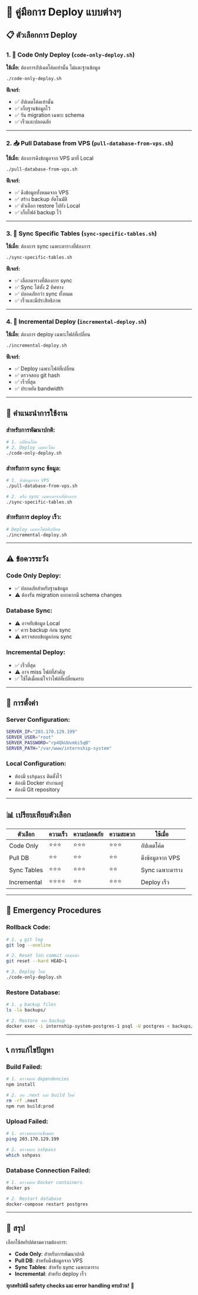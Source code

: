 # 🚀 คู่มือการ Deploy แบบต่างๆ

## 📋 **ตัวเลือกการ Deploy**

### 1. 🔄 **Code Only Deploy** (`code-only-deploy.sh`)
**ใช้เมื่อ:** ต้องการอัปเดตโค้ดเท่านั้น ไม่แตะฐานข้อมูล

```bash
./code-only-deploy.sh
```

**ฟีเจอร์:**
- ✅ อัปเดตโค้ดเท่านั้น
- ✅ เก็บฐานข้อมูลไว้
- ✅ รัน migration เฉพาะ schema
- ✅ เร็วและปลอดภัย

---

### 2. 📥 **Pull Database from VPS** (`pull-database-from-vps.sh`)
**ใช้เมื่อ:** ต้องการดึงข้อมูลจาก VPS มาที่ Local

```bash
./pull-database-from-vps.sh
```

**ฟีเจอร์:**
- ✅ ดึงข้อมูลทั้งหมดจาก VPS
- ✅ สร้าง backup อัตโนมัติ
- ✅ ตัวเลือก restore ไปยัง Local
- ✅ เก็บไฟล์ backup ไว้

---

### 3. 🔄 **Sync Specific Tables** (`sync-specific-tables.sh`)
**ใช้เมื่อ:** ต้องการ sync เฉพาะตารางที่ต้องการ

```bash
./sync-specific-tables.sh
```

**ฟีเจอร์:**
- ✅ เลือกตารางที่ต้องการ sync
- ✅ Sync ได้ทั้ง 2 ทิศทาง
- ✅ ปลอดภัยกว่า sync ทั้งหมด
- ✅ เร็วและมีประสิทธิภาพ

---

### 4. 🔄 **Incremental Deploy** (`incremental-deploy.sh`)
**ใช้เมื่อ:** ต้องการ deploy เฉพาะไฟล์ที่เปลี่ยน

```bash
./incremental-deploy.sh
```

**ฟีเจอร์:**
- ✅ Deploy เฉพาะไฟล์ที่เปลี่ยน
- ✅ ตรวจสอบ git hash
- ✅ เร็วที่สุด
- ✅ ประหยัด bandwidth

---

## 🎯 **คำแนะนำการใช้งาน**

### **สำหรับการพัฒนาปกติ:**
```bash
# 1. เปลี่ยนโค้ด
# 2. Deploy เฉพาะโค้ด
./code-only-deploy.sh
```

### **สำหรับการ sync ข้อมูล:**
```bash
# 1. ดึงข้อมูลจาก VPS
./pull-database-from-vps.sh

# 2. หรือ sync เฉพาะตารางที่ต้องการ
./sync-specific-tables.sh
```

### **สำหรับการ deploy เร็ว:**
```bash
# Deploy เฉพาะไฟล์ที่เปลี่ยน
./incremental-deploy.sh
```

---

## ⚠️ **ข้อควรระวัง**

### **Code Only Deploy:**
- ✅ ปลอดภัยสำหรับฐานข้อมูล
- ⚠️ ต้องรัน migration แยกหากมี schema changes

### **Database Sync:**
- ⚠️ อาจทับข้อมูล Local
- ✅ ควร backup ก่อน sync
- ⚠️ ตรวจสอบข้อมูลก่อน sync

### **Incremental Deploy:**
- ✅ เร็วที่สุด
- ⚠️ อาจ miss ไฟล์ที่สำคัญ
- ✅ ใช้ได้เมื่อแน่ใจว่าไฟล์ที่เปลี่ยนครบ

---

## 🔧 **การตั้งค่า**

### **Server Configuration:**
```bash
SERVER_IP="203.170.129.199"
SERVER_USER="root"
SERVER_PASSWORD="rp4QkUUvmbi5qB"
SERVER_PATH="/var/www/internship-system"
```

### **Local Configuration:**
- ต้องมี `sshpass` ติดตั้งไว้
- ต้องมี Docker ทำงานอยู่
- ต้องมี Git repository

---

## 📊 **เปรียบเทียบตัวเลือก**

| ตัวเลือก | ความเร็ว | ความปลอดภัย | ความสะดวก | ใช้เมื่อ |
|---------|---------|------------|----------|---------|
| Code Only | ⭐⭐⭐ | ⭐⭐⭐ | ⭐⭐⭐ | อัปเดตโค้ด |
| Pull DB | ⭐⭐ | ⭐⭐ | ⭐⭐ | ดึงข้อมูลจาก VPS |
| Sync Tables | ⭐⭐⭐ | ⭐⭐⭐ | ⭐⭐ | Sync เฉพาะตาราง |
| Incremental | ⭐⭐⭐⭐ | ⭐⭐ | ⭐⭐⭐ | Deploy เร็ว |

---

## 🚨 **Emergency Procedures**

### **Rollback Code:**
```bash
# 1. ดู git log
git log --oneline

# 2. Reset ไปยัง commit ก่อนหน้า
git reset --hard HEAD~1

# 3. Deploy ใหม่
./code-only-deploy.sh
```

### **Restore Database:**
```bash
# 1. ดู backup files
ls -la backups/

# 2. Restore จาก backup
docker exec -i internship-system-postgres-1 psql -U postgres < backups/backup-file.sql
```

---

## 📞 **การแก้ไขปัญหา**

### **Build Failed:**
```bash
# 1. ตรวจสอบ dependencies
npm install

# 2. ลบ .next และ build ใหม่
rm -rf .next
npm run build:prod
```

### **Upload Failed:**
```bash
# 1. ตรวจสอบการเชื่อมต่อ
ping 203.170.129.199

# 2. ตรวจสอบ sshpass
which sshpass
```

### **Database Connection Failed:**
```bash
# 1. ตรวจสอบ Docker containers
docker ps

# 2. Restart database
docker-compose restart postgres
```

---

## 🎉 **สรุป**

เลือกใช้สคริปต์ตามความต้องการ:

- **Code Only**: สำหรับการพัฒนาปกติ
- **Pull DB**: สำหรับดึงข้อมูลจาก VPS
- **Sync Tables**: สำหรับ sync เฉพาะตาราง
- **Incremental**: สำหรับ deploy เร็ว

**ทุกสคริปต์มี safety checks และ error handling ครบถ้วน!** 🚀
